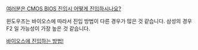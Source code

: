 [여러분은 CMOS BIOS 진입시 어떻게 진입하시나요?](https://kldp.org/node/82817)

윈도우즈는 바이오스에 따라서 진입 방법이 다른 경우가 많은 것 같습니다. 삼성의 경우 F2 일 가능성이 가장 높은 것 같습니다. 

[바이오스에 진입하는 방법!](http://frostfire.tistory.com/173)